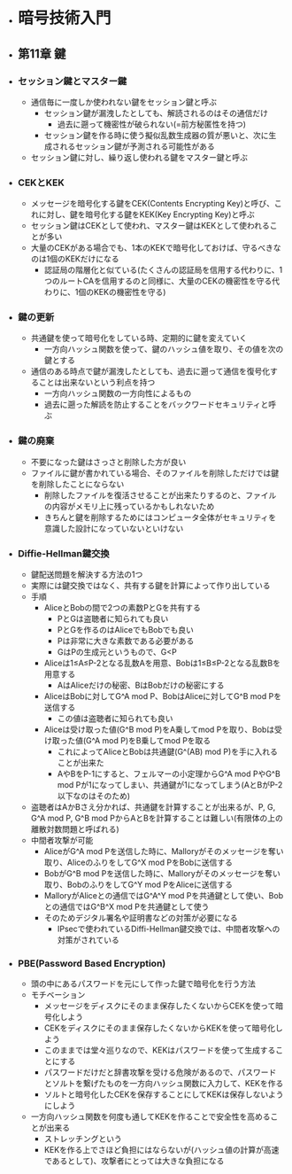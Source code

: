- # 暗号技術入門
- ## 第11章 鍵
- ### セッション鍵とマスター鍵
	- 通信毎に一度しか使われない鍵をセッション鍵と呼ぶ
		- セッション鍵が漏洩したとしても、解読されるのはその通信だけ
			- 過去に遡って機密性が破られない(=前方秘匿性を持つ)
		- セッション鍵を作る時に使う擬似乱数生成器の質が悪いと、次に生成されるセッション鍵が予測される可能性がある
	- セッション鍵に対し、繰り返し使われる鍵をマスター鍵と呼ぶ
- ### CEKとKEK
	- メッセージを暗号化する鍵をCEK(Contents Encrypting Key)と呼び、これに対し、鍵を暗号化する鍵をKEK(Key Encrypting Key)と呼ぶ
	- セッション鍵はCEKとして使われ、マスター鍵はKEKとして使われることが多い
	- 大量のCEKがある場合でも、1本のKEKで暗号化しておけば、守るべきなのは1個のKEKだけになる
		- 認証局の階層化と似ている(たくさんの認証局を信用する代わりに、1つのルートCAを信用するのと同様に、大量のCEKの機密性を守る代わりに、1個のKEKの機密性を守る)
- ### 鍵の更新
	- 共通鍵を使って暗号化をしている時、定期的に鍵を変えていく
		- 一方向ハッシュ関数を使って、鍵のハッシュ値を取り、その値を次の鍵とする
	- 通信のある時点で鍵が漏洩したとしても、過去に遡って通信を復号化することは出来ないという利点を持つ
		- 一方向ハッシュ関数の一方向性によるもの
		- 過去に遡った解読を防止することをバックワードセキュリティと呼ぶ
- ### 鍵の廃棄
	- 不要になった鍵はさっさと削除した方が良い
	- ファイルに鍵が書かれている場合、そのファイルを削除しただけでは鍵を削除したことにならない
		- 削除したファイルを復活させることが出来たりするのと、ファイルの内容がメモリ上に残っているかもしれないため
		- きちんと鍵を削除するためにはコンピュータ全体がセキュリティを意識した設計になっていないといけない
- ### Diffie-Hellman鍵交換
	- 鍵配送問題を解決する方法の1つ
	- 実際には鍵交換ではなく、共有する鍵を計算によって作り出している
	- 手順
		- AliceとBobの間で2つの素数PとGを共有する
			- PとGは盗聴者に知られても良い
			- PとGを作るのはAliceでもBobでも良い
			- Pは非常に大きな素数である必要がある
			- GはPの生成元というもので、G<P
		- Aliceは1≤A≤P-2となる乱数Aを用意、Bobは1≤B≤P-2となる乱数Bを用意する
			- AはAliceだけの秘密、BはBobだけの秘密にする
		- AliceはBobに対してG^A mod P、BobはAliceに対してG^B mod Pを送信する
			- この値は盗聴者に知られても良い
		- Aliceは受け取った値(G^B mod P)をA乗してmod Pを取り、Bobは受け取った値(G^A mod P)をB乗してmod Pを取る
			- これによってAliceとBobは共通鍵(G^(AB) mod P)を手に入れることが出来た
			- AやBをP-1にすると、フェルマーの小定理からG^A mod PやG^B mod Pが1になってしまい、共通鍵が1になってしまう(AとBがP-2以下なのはそのため)
	- 盗聴者はAかBさえ分かれば、共通鍵を計算することが出来るが、P, G, G^A mod P, G^B mod PからAとBを計算することは難しい(有限体の上の離散対数問題と呼ばれる)
	- 中間者攻撃が可能
		- AliceがG^A mod Pを送信した時に、Malloryがそのメッセージを奪い取り、AliceのふりをしてG^X mod PをBobに送信する
		- BobがG^B mod Pを送信した時に、Malloryがそのメッセージを奪い取り、BobのふりをしてG^Y mod PをAliceに送信する
		- MalloryがAliceとの通信ではG^A^Y mod Pを共通鍵として使い、Bobとの通信ではG^B^X mod Pを共通鍵として使う
		- そのためデジタル署名や証明書などの対策が必要になる
			- IPsecで使われているDiffi-Hellman鍵交換では、中間者攻撃への対策がされている
- ### PBE(Password Based Encryption)
	- 頭の中にあるパスワードを元にして作った鍵で暗号化を行う方法
	- モチベーション
		- メッセージをディスクにそのまま保存したくないからCEKを使って暗号化しよう
		- CEKをディスクにそのまま保存したくないからKEKを使って暗号化しよう
		- このままでは堂々巡りなので、KEKはパスワードを使って生成することにする
		- パスワードだけだと辞書攻撃を受ける危険があるので、パスワードとソルトを繋げたものを一方向ハッシュ関数に入力して、KEKを作る
		- ソルトと暗号化したCEKを保存することにしてKEKは保存しないようにしよう
	- 一方向ハッシュ関数を何度も通してKEKを作ることで安全性を高めることが出来る
		- ストレッチングという
		- KEKを作る上でさほど負担にはならないが(ハッシュ値の計算が高速であるとして)、攻撃者にとっては大きな負担になる